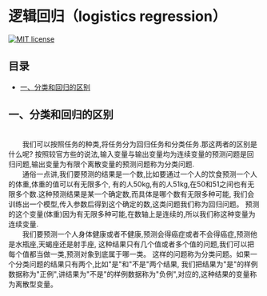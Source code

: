 逻辑回归（logistics regression）
=========

[![MIT license](https://img.shields.io/dub/l/vibe-d.svg)](https://github.com/lawlite19/MachineLearning_Python/blob/master/LICENSE)

## 目录
* [一、分类和回归的区别](#一分类和回归的区别)



## 一、分类和回归的区别

<br/>　　我们可以按照任务的种类,将任务分为回归任务和分类任务.那这两者的区别是什么呢?
按照较官方些的说法,输入变量与输出变量均为连续变量的预测问题是回归问题,输出变量为有限个离散变量的预测问题称为分类问题.
<br/>　　通俗一点讲,我们要预测的结果是一个数,比如要通过一个人的饮食预测一个人的体重,体重的值可以有无限多个,
有的人50kg,有的人51kg,在50和51之间也有无限多个数.这种预测结果是某一个确定数,而具体是哪个数有无限多种可能,
我们会训练出一个模型,传入参数后得到这个确定的数,这类问题我们称为回归问题。
预测的这个变量(体重)因为有无限多种可能,在数轴上是连续的,所以我们称这种变量为连续变量.
<br/>　　我们要预测一个人身体健康或者不健康,预测会得癌症或者不会得癌症,预测他是水瓶座,天蝎座还是射手座,
这种结果只有几个值或者多个值的问题,我们可以把每个值都当做一类,预测对象到底属于哪一类。
这样的问题称为分类问题。如果一个分类问题的结果只有两个,比如"是"和"不是"两个结果,
我们把结果为"是"的样例数据称为"正例",讲结果为"不是"的样例数据称为"负例",对应的,这种结果的变量称为离散型变量。

































